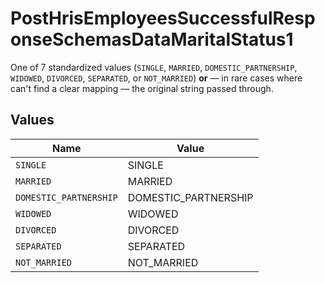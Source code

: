 # PostHrisEmployeesSuccessfulResponseSchemasDataMaritalStatus1

One of 7 standardized values (`SINGLE`, `MARRIED`, `DOMESTIC_PARTNERSHIP`, `WIDOWED`, `DIVORCED`, `SEPARATED`, or `NOT_MARRIED`) **or** — in rare cases where can't find a clear mapping — the original string passed through.


## Values

| Name                   | Value                  |
| ---------------------- | ---------------------- |
| `SINGLE`               | SINGLE                 |
| `MARRIED`              | MARRIED                |
| `DOMESTIC_PARTNERSHIP` | DOMESTIC_PARTNERSHIP   |
| `WIDOWED`              | WIDOWED                |
| `DIVORCED`             | DIVORCED               |
| `SEPARATED`            | SEPARATED              |
| `NOT_MARRIED`          | NOT_MARRIED            |